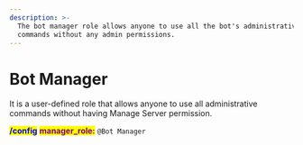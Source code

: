 ```yaml
---
description: >-
  The bot manager role allows anyone to use all the bot's administrative
  commands without any admin permissions.
---
```


# Bot Manager

It is a user-defined role that allows anyone to use all administrative commands without having Manage Server permission.

<mark style="color:blue;">**/config**</mark> <mark style="color:purple;">**manager\_role:**</mark> `@Bot Manager`  &#x20;
